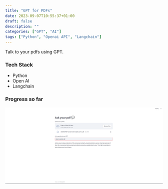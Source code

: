 ```yaml
---
title: "GPT for PDFs"
date: 2023-09-07T10:55:37+01:00
draft: false
description: ""
categories: ["GPT", "AI"]
tags: ["Python", "Openai API", "Langchain"]
---
```


Talk to your pdfs using GPT.

### Tech Stack
- Python
- Open AI
- Langchain

### Progress so far
![](featured.png)
